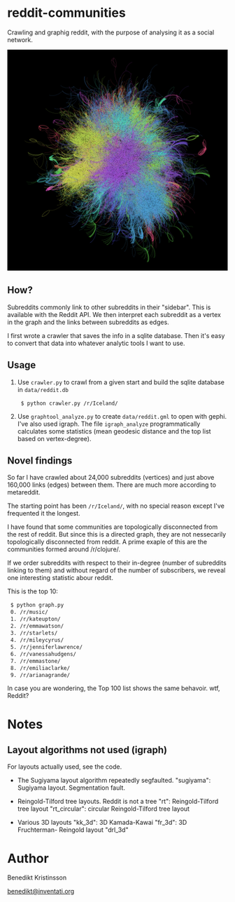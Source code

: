 reddit-communities
==============

Crawling and graphig reddit, with the purpose of analysing it as a social network.

![Yifan-Hu](/data/yifan-hu-3.png)

How?
--------------

Subreddits commonly link to other subreddits in their "sidebar". This is available with the Reddit API. We then interpret each subreddit as a vertex in the graph and the links between subreddits as edges. 

I first wrote a crawler that saves the info in a sqlite database. Then it's easy to convert that data into whatever analytic tools I want to use. 

Usage 
-------------

1. Use `crawler.py` to crawl from a given start and build the sqlite database in `data/reddit.db`

        $ python crawler.py /r/Iceland/

2. Use `graphtool_analyze.py` to create `data/reddit.gml` to open with gephi. I've also used igraph. The file `igraph_analyze` programmatically calculates some statistics (mean geodesic distance and the top list based on vertex-degree). 

Novel findings
---------------

So far I have crawled about 24,000 subreddits (vertices) and just above 160,000 links (edges) between them. There are much more according to metareddit. 

The starting point has been `/r/Iceland/`, with no special reason except I've frequented it the longest. 

I have found that some communities are topologically disconnected from the rest of reddit. But since this is a directed graph, they are not nessecarily topologically disconnected from reddit. A prime exaple of this are the communities formed around /r/clojure/. 

If we order subreddits with respect to their in-degree (number of subreddits linking to them) and without regard of the number of subscribers, we reveal one interesting statistic abour reddit. 

This is the top 10:

     $ python graph.py
     0. /r/music/
     1. /r/kateupton/
     2. /r/emmawatson/
     3. /r/starlets/
     4. /r/mileycyrus/
     5. /r/jenniferlawrence/
     6. /r/vanessahudgens/
     7. /r/emmastone/
     8. /r/emiliaclarke/
     9. /r/arianagrande/

In case you are wondering, the Top 100 list shows the same behavoir. wtf, Reddit?

Notes
========

Layout algorithms not used (igraph)
------
 For layouts actually used, see the code.

 - The Sugiyama layout algorithm repeatedly segfaulted.
   "sugiyama":    Sugiyama layout. Segmentation fault.

 - Reingold-Tilford tree layouts. Reddit is not a tree
   "rt":          Reingold-Tilford tree layout
   "rt_circular": circular Reingold-Tilford tree layout
   
 - Various 3D layouts
   "kk_3d":   3D Kamada-Kawai
   "fr_3d":   3D Fruchterman- Reingold layout
   "drl_3d"

Author
==========

Benedikt Kristinsson 

benedikt@inventati.org

